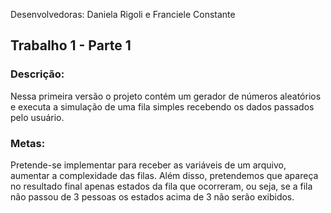 Desenvolvedoras: Daniela Rigoli e Franciele Constante

## Trabalho 1 - Parte 1

### Descrição:
Nessa primeira versão o projeto contém um gerador de números aleatórios e executa a simulação de uma fila simples recebendo os dados passados pelo usuário.

### Metas:
Pretende-se implementar para receber as variáveis de um arquivo, aumentar a complexidade das filas. 
Além disso, pretendemos que apareça no resultado final apenas estados da fila que ocorreram, ou seja, se a fila não passou de 3 pessoas os estados acima de 3 não serão exibidos.